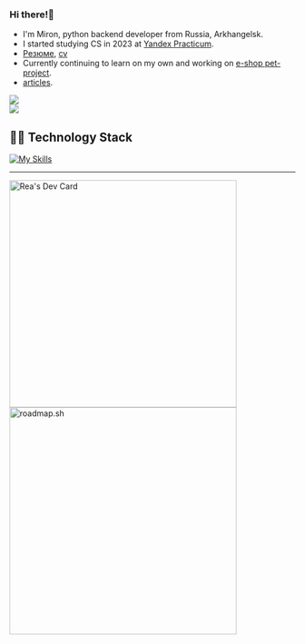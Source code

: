 <div align="left">

### Hi there!👋
- I'm Miron, python backend developer from Russia, Arkhangelsk.
- I started studying CS in 2023 at [Yandex Practicum](https://practicum.yandex.ru/backend-developer/).
- [Резюме](https://reamisd.notion.site/Resume-589b97f88fbc4ce98cbac86568752ab7?pvs=4), [cv](https://reagent992.github.io/Reagent992/cv)
- Currently continuing to learn on my own and working on [e-shop pet-project](https://github.com/Reagent992/stamps).
- [articles](https://reagent992.github.io/Reagent992/posts).

![](https://hit.yhype.me/github/profile?user_id=76998547)\
![](https://komarev.com/ghpvc/?username=Reagent992&color=007bff&label=Profile+Views&style=flat)

## 👨‍💻 Technology Stack
[![My Skills](https://skillicons.dev/icons?i=py,django,docker,nginx,sqlite,postgresql,html,git,bash,github,githubactions,md,vscode)](https://github.com/Reagent992)
</div>
<hr>
<div>
<a href="https://app.daily.dev/rea"><img src="https://api.daily.dev/devcards/v2/BZJrQORsi4S056Kn8xh3n.png?type=default&r=os7" width="400" alt="Rea's Dev Card"/></a>
<a href="https://roadmap.sh"><img src="https://api.roadmap.sh/v1-badge/tall/657f41665145316d2518b17c?variant=dark&roadmaps=backend" width="400" alt="roadmap.sh"/></a>
</div>
